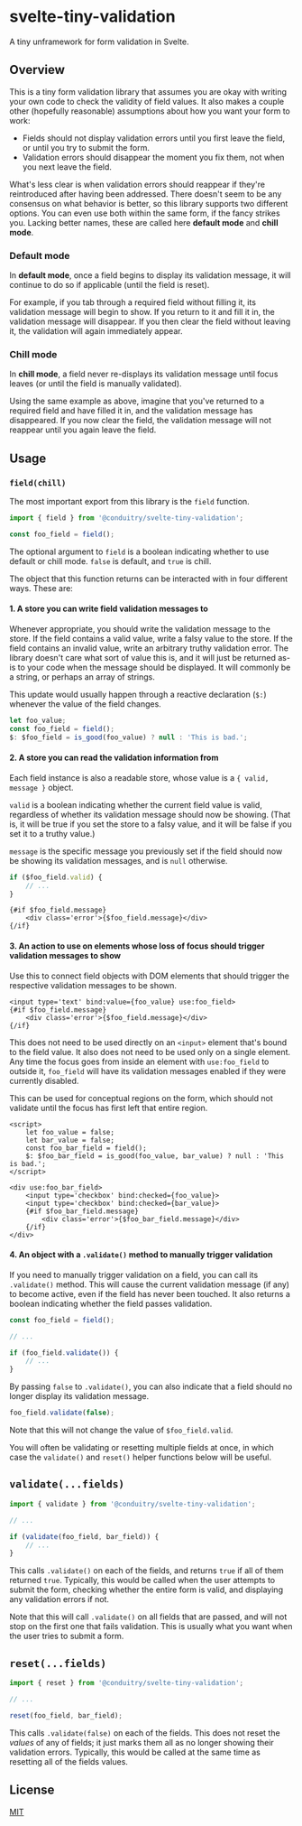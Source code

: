 # svelte-tiny-validation

A tiny unframework for form validation in Svelte.

## Overview

This is a tiny form validation library that assumes you are okay with writing your own code to check the validity of field values. It also makes a couple other (hopefully reasonable) assumptions about how you want your form to work:

- Fields should not display validation errors until you first leave the field, or until you try to submit the form.
- Validation errors should disappear the moment you fix them, not when you next leave the field.

What's less clear is when validation errors should reappear if they're reintroduced after having been addressed. There doesn't seem to be any consensus on what behavior is better, so this library supports two different options. You can even use both within the same form, if the fancy strikes you. Lacking better names, these are called here __default mode__ and __chill mode__.

### Default mode

In __default mode__, once a field begins to display its validation message, it will continue to do so if applicable (until the field is reset).

For example, if you tab through a required field without filling it, its validation message will begin to show. If you return to it and fill it in, the validation message will disappear. If you then clear the field without leaving it, the validation will again immediately appear.

### Chill mode

In __chill mode__, a field never re-displays its validation message until focus leaves (or until the field is manually validated).

Using the same example as above, imagine that you've returned to a required field and have filled it in, and the validation message has disappeared. If you now clear the field, the validation message will not reappear until you again leave the field.

## Usage

### `field(chill)`

The most important export from this library is the `field` function.

```js
import { field } from '@conduitry/svelte-tiny-validation';

const foo_field = field();
```

The optional argument to `field` is a boolean indicating whether to use default or chill mode. `false` is default, and `true` is chill.

The object that this function returns can be interacted with in four different ways. These are:

#### 1. A store you can write field validation messages to

Whenever appropriate, you should write the validation message to the store. If the field contains a valid value, write a falsy value to the store. If the field contains an invalid value, write an arbitrary truthy validation error. The library doesn't care what sort of value this is, and it will just be returned as-is to your code when the message should be displayed. It will commonly be a string, or perhaps an array of strings.

This update would usually happen through a reactive declaration (`$:`) whenever the value of the field changes.


```js
let foo_value;
const foo_field = field();
$: $foo_field = is_good(foo_value) ? null : 'This is bad.';
```

#### 2. A store you can read the validation information from

Each field instance is also a readable store, whose value is a `{ valid, message }` object.

`valid` is a boolean indicating whether the current field value is valid, regardless of whether its validation message should now be showing. (That is, it will be true if you set the store to a falsy value, and it will be false if you set it to a truthy value.)

`message` is the specific message you previously set if the field should now be showing its validation messages, and is `null` otherwise.

```js
if ($foo_field.valid) {
	// ...
}
```

```svelte
{#if $foo_field.message}
	<div class='error'>{$foo_field.message}</div>
{/if}
```

#### 3. An action to use on elements whose loss of focus should trigger validation messages to show

Use this to connect field objects with DOM elements that should trigger the respective validation messages to be shown.

```svelte
<input type='text' bind:value={foo_value} use:foo_field>
{#if $foo_field.message}
	<div class='error'>{$foo_field.message}</div>
{/if}
```

This does not need to be used directly on an `<input>` element that's bound to the field value. It also does not need to be used only on a single element. Any time the focus goes from inside an element with `use:foo_field` to outside it, `foo_field` will have its validation messages enabled if they were currently disabled.

This can be used for conceptual regions on the form, which should not validate until the focus has first left that entire region.

```svelte
<script>
	let foo_value = false;
	let bar_value = false;
	const foo_bar_field = field();
	$: $foo_bar_field = is_good(foo_value, bar_value) ? null : 'This is bad.';
</script>

<div use:foo_bar_field>
	<input type='checkbox' bind:checked={foo_value}>
	<input type='checkbox' bind:checked={bar_value}>
	{#if $foo_bar_field.message}
		<div class='error'>{$foo_bar_field.message}</div>
	{/if}
</div>
```

#### 4. An object with a `.validate()` method to manually trigger validation

If you need to manually trigger validation on a field, you can call its `.validate()` method. This will cause the current validation message (if any) to become active, even if the field has never been touched. It also returns a boolean indicating whether the field passes validation.

```js
const foo_field = field();

// ...

if (foo_field.validate()) {
	// ...
}
```

By passing `false` to `.validate()`, you can also indicate that a field should no longer display its validation message.

```js
foo_field.validate(false);
```

Note that this will not change the value of `$foo_field.valid`.

You will often be validating or resetting multiple fields at once, in which case the `validate()` and `reset()` helper functions below will be useful.

## `validate(...fields)`

```js
import { validate } from '@conduitry/svelte-tiny-validation';

// ...

if (validate(foo_field, bar_field)) {
	// ...
}
```

This calls `.validate()` on each of the fields, and returns `true` if all of them returned `true`. Typically, this would be called when the user attempts to submit the form, checking whether the entire form is valid, and displaying any validation errors if not.

Note that this will call `.validate()` on all fields that are passed, and will not stop on the first one that fails validation. This is usually what you want when the user tries to submit a form.

## `reset(...fields)`

```js
import { reset } from '@conduitry/svelte-tiny-validation';

// ...

reset(foo_field, bar_field);
```

This calls `.validate(false)` on each of the fields. This does not reset the _values_ of any of fields; it just marks them all as no longer showing their validation errors. Typically, this would be called at the same time as resetting all of the fields values.

## License

[MIT](LICENSE)
